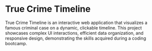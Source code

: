# True Crime Timeline

True Crime Timeline is an interactive web application that visualizes a famous criminal case on a dynamic, clickable timeline. This project showcases complex UI interactions, efficient data organization, and responsive design, demonstrating the skills acquired during a coding bootcamp.

